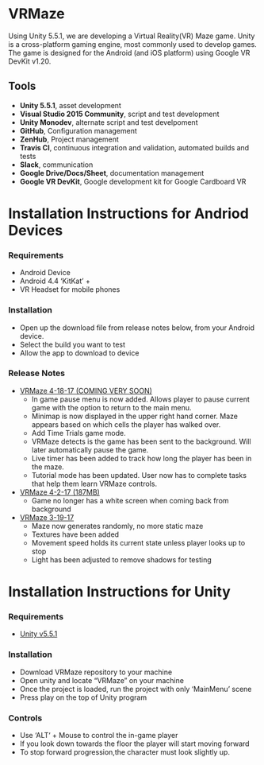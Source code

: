 # VRMaze

Using Unity 5.5.1, we are developing a Virtual Reality(VR) Maze game. Unity is a cross-platform gaming engine, most commonly used to develop games. The game is designed for the Android (and iOS platform) using Google VR DevKit v1.20.

## Tools 
- **Unity 5.5.1**, asset development
- **Visual Studio 2015 Community**, script and test development
- **Unity Monodev**, alternate script and test develpoment
- **GitHub**, Configuration management
- **ZenHub**, Project management
- **Travis CI**, continuous integration and validation, automated builds and tests
- **Slack**, communication
- **Google Drive/Docs/Sheet**,  documentation management
- **Google VR DevKit**, Google development kit for Google Cardboard VR

# Installation Instructions for Andriod Devices
### Requirements
- Android Device
- Android 4.4 ‘KitKat’ +
- VR Headset for mobile phones
### Installation
- Open up the download file from release notes below, from your Android device.
- Select the build you want to test
- Allow the app to download to device
### Release Notes
- [VRMaze 4-18-17 (COMING VERY SOON)]()
	- In game pause menu is now added. Allows player to pause current game with the option to return to the main menu.
	- Minimap is now displayed in the upper right hand corner. Maze appears based on which cells the player has walked over.
	- Add Time Trials game mode.
	- VRMaze detects is the game has been sent to the background. Will later automatically pause the game.
	- Live timer has been added to track how long the player has been in the maze.
	- Tutorial mode has been updated. User now has to complete tasks that help them learn VRMaze controls.
- [VRMaze 4-2-17 (187MB)](https://drive.google.com/open?id=0B62QyooVl2uabjBmb09VcUpodzA)
    - Game no longer has a white screen when coming back from background
- [VRMaze 3-19-17](https://drive.google.com/open?id=0B62QyooVl2uadkxWblRYc3dTRTQ)
    - Maze now generates randomly, no more static maze
    - Textures have been added
    - Movement speed holds its current state unless player looks up to stop
    - Light has been adjusted to remove shadows for testing
 # Installation Instructions for Unity
### Requirements
- [Unity v5.5.1](https://unity3d.com/get-unity/download/archive?_ga=1.262415500.188541325.1488401089)
### Installation
- Download VRMaze repository to your machine
- Open unity and locate “VRMaze” on your machine
- Once the project is loaded, run the project with only ‘MainMenu’ scene
- Press play on the top of Unity program
### Controls
- Use ‘ALT‘ + Mouse to control the in-game player
- If you look down towards the floor the player will start moving forward
- To stop forward progression,the character must look slightly up.



